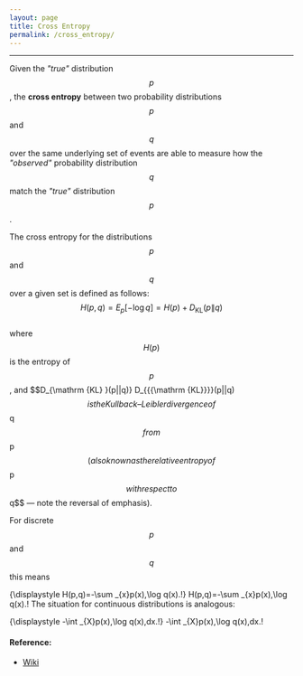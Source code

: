 ```yaml
---
layout: page
title: Cross Entropy
permalink: /cross_entropy/
---
```


------

Given the *"true"* distribution $$p$$, the **cross entropy** between two probability distributions $$p$$ and $$q$$ over the same underlying set of events are able to measure how the *"observed"* probability distribution $$q$$ match the *"true"* distribution $$p$$.  

The cross entropy for the distributions $$p$$ and $$q$$ over a given set is defined as follows:  
$$ H(p,q)=E_{p}[-\log q]=H(p)+D_{{{\mathrm{KL}}}}(p\|q)$$  
where $$H(p)$$ is the entropy of $$p$$, and $$D_{\mathrm {KL} }(p||q)} D_{{{\mathrm  {KL}}}}(p||q)$$ is the Kullback–Leibler divergence of $$q$$ from $$p$$ (also known as the relative entropy of $$p$$ with respect to $$q$$ — note the reversal of emphasis).

For discrete $$p$$ and $$q$$ this means

{\displaystyle H(p,q)=-\sum _{x}p(x)\,\log q(x).\!} H(p,q)=-\sum _{x}p(x)\,\log q(x).\!
The situation for continuous distributions is analogous:

{\displaystyle -\int _{X}p(x)\,\log q(x)\,dx.\!} -\int _{X}p(x)\,\log q(x)\,dx.\!



#### Reference:
* [Wiki](https://en.wikipedia.org/wiki/Cross_entropy)